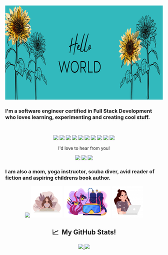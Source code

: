 <p align="center">
<img src="images/Hello.png" width=1200; height=300r>
</p>

<p align="center">
<span style=font-size:100px">
<h3 > I'm a software engineer certified in Full Stack Development who loves learning, experimenting and creating cool stuff. </h3> <br />
</p>


<p align="center">
<img src="https://cdn.jsdelivr.net/gh/devicons/devicon/icons/ruby/ruby-plain-wordmark.svg" height=80 />
<img src="https://cdn.jsdelivr.net/gh/devicons/devicon/icons/javascript/javascript-original.svg" height=80 />
<img src="https://cdn.jsdelivr.net/gh/devicons/devicon/icons/rails/rails-plain-wordmark.svg" height=80/>
<img src="https://cdn.jsdelivr.net/gh/devicons/devicon/icons/react/react-original-wordmark.svg" height=80 />
<img src="https://cdn.jsdelivr.net/gh/devicons/devicon/icons/git/git-plain-wordmark.svg" height=80 />
<img src="https://cdn.jsdelivr.net/gh/devicons/devicon/icons/postgresql/postgresql-plain-wordmark.svg" height=80 />
<img src="https://cdn.jsdelivr.net/gh/devicons/devicon/icons/bootstrap/bootstrap-plain-wordmark.svg" height=80 />
<img src="https://cdn.jsdelivr.net/gh/devicons/devicon/icons/css3/css3-original-wordmark.svg" height=80/>
<img src="https://cdn.jsdelivr.net/gh/devicons/devicon/icons/html5/html5-plain-wordmark.svg" height=80 />
<img src="https://cdn.jsdelivr.net/gh/devicons/devicon/icons/canva/canva-original.svg" height=80 />
</p>

<p align="center">       
I'd love to hear from you!
</p>

<p align="center">
<a href="https://www.linkedin.com/in/robyn-spaulding"><img src="https://cdn.jsdelivr.net/gh/devicons/devicon/icons/linkedin/linkedin-original.svg" style="width:50px"></a>
<a href="https://twitter.com/RobynSp27"><img src="https://cdn.jsdelivr.net/gh/devicons/devicon/icons/twitter/twitter-original.svg"style="width:50px" ></a>
<a href="https://m.me/robyn.morris.3382"><img src="https://cdn.jsdelivr.net/gh/devicons/devicon/icons/facebook/facebook-plain.svg" style="width:50px" ></a>
</p>

<h3>I am also a mom, yoga instructor, scuba diver, avid reader of fiction and aspiring childrens book author. </h3>

<p align="center">
<img src="images/mom.avif" width=100 />   <img src="images/yoga.jpeg" width=100 />    <img src="images/scuba.jpeg" height=100 />   <img src="images/coding.jpeg" width=100 />
</p>          
       

<h2  align="center"> 📈 &nbsp;My GitHub Stats!</h2>
<p align="center" >
<a href="https://github.com/robynspaulding">
  <img height="180em" src="https://github-readme-stats.vercel.app/api?username=robynspaulding&theme=noctis_minimus&show_icons=true" />
<a href="https://github.com/robynspaulding">
  <img height="180em" src="https://github-readme-stats.vercel.app/api/top-langs/?username=robynspaulding&theme=noctis_minimus&layout=compact" />
</p>
